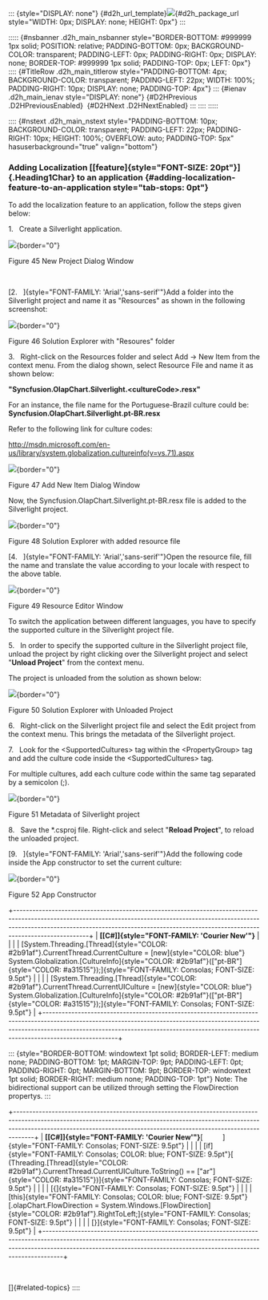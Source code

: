 ::: {style="DISPLAY: none"}
[](ms-xhelp:///?Id=d2h_url_template){#d2h_url_template}![](!package_url!){#d2h_package_url style="WIDTH: 0px; DISPLAY: none; HEIGHT: 0px"}
:::

::::: {#nsbanner .d2h_main_nsbanner style="BORDER-BOTTOM: #999999 1px solid; POSITION: relative; PADDING-BOTTOM: 0px; BACKGROUND-COLOR: transparent; PADDING-LEFT: 0px; PADDING-RIGHT: 0px; DISPLAY: none; BORDER-TOP: #999999 1px solid; PADDING-TOP: 0px; LEFT: 0px"}
:::: {#TitleRow .d2h_main_titlerow style="PADDING-BOTTOM: 4px; BACKGROUND-COLOR: transparent; PADDING-LEFT: 22px; WIDTH: 100%; PADDING-RIGHT: 10px; DISPLAY: none; PADDING-TOP: 4px"}
::: {#ienav .d2h_main_ienav style="DISPLAY: none"}
[](ms-xhelp:///?Id=b7182f5f-f2e1-4884-939f-fad2aab3cab6){#D2HPrevious .D2HPreviousEnabled}  [](ms-xhelp:///?Id=d915e586-6fb8-4c9c-8fa8-0b544159217d){#D2HNext .D2HNextEnabled}
:::
::::
:::::

:::: {#nstext .d2h_main_nstext style="PADDING-BOTTOM: 10px; BACKGROUND-COLOR: transparent; PADDING-LEFT: 22px; PADDING-RIGHT: 10px; HEIGHT: 100%; OVERFLOW: auto; PADDING-TOP: 5px" hasuserbackground="true" valign="bottom"}
### Adding Localization [[feature]{style="FONT-SIZE: 20pt"}]{.Heading1Char} to an application {#adding-localization-feature-to-an-application style="tab-stops: 0pt"}

To add the localization feature to an application, follow the steps given below:

1.   Create a Silverlight application.

![](ImagesExt/image53_45.png){border="0"}

Figure 45 New Project Dialog Window

 

[2.   ]{style="FONT-FAMILY: 'Arial','sans-serif'"}Add a folder into the Silverlight project and name it as "Resources" as shown in the following screenshot:

![](ImagesExt/image53_46.png){border="0"}

Figure 46 Solution Explorer with "Resoures" folder

3.   Right-click on the Resources folder and select Add -\> New Item from the context menu. From the dialog shown, select Resource File and name it as shown below:

**"Syncfusion.OlapChart.Silverlight.\<cultureCode\>.resx"**

For an instance, the file name for the Portuguese-Brazil culture could be: **Syncfusion.OlapChart.Silverlight.pt-BR.resx**

Refer to the following link for culture codes:

<http://msdn.microsoft.com/en-us/library/system.globalization.cultureinfo(v=vs.71).aspx>

![](ImagesExt/image53_47.jpg){border="0"}

Figure 47 Add New Item Dialog Window

Now, the Syncfusion.OlapChart.Silverlight.pt-BR.resx file is added to the Silverlight project.

![](ImagesExt/image53_48.png){border="0"}

Figure 48 Solution Explorer with added resource file

[4.   ]{style="FONT-FAMILY: 'Arial','sans-serif'"}Open the resource file, fill the name and translate the value according to your locale with respect to the above table.

![](ImagesExt/image53_49.jpg){border="0"}

Figure 49 Resource Editor Window

To switch the application between different languages, you have to specify the supported culture in the Silverlight project file.

5.   In order to specify the supported culture in the Silverlight project file, unload the project by right clicking over the Silverlight project and select "**Unload Project**" from the context menu.

The project is unloaded from the solution as shown below:

![](ImagesExt/image53_50.png){border="0"}

Figure 50 Solution Explorer with Unloaded Project

6.   Right-click on the Silverlight project file and select the Edit project from the context menu. This brings the metadata of the Silverlight project.

7.   Look for the \<SupportedCultures\> tag within the \<PropertyGroup\> tag and add the culture code inside the \<SupportedCultures\> tag.

For multiple cultures, add each culture code within the same tag separated by a semicolon (;).

![](ImagesExt/image53_51.png){border="0"}

Figure 51 Metadata of Silverlight project

8.   Save the \*.csproj file. Right-click and select "**Reload Project**", to reload the unloaded project.

[9.   ]{style="FONT-FAMILY: 'Arial','sans-serif'"}Add the following code inside the App constructor to set the current culture:

![](ImagesExt/image53_52.png){border="0"}

Figure 52 App Constructor

+-----------------------------------------------------------------------------------------------------------------------------------------------------------------------------------------------------------------------------------------------------------------+
| **[\[C#\]]{style="FONT-FAMILY: 'Courier New'"}**                                                                                                                                                                                                                |
|                                                                                                                                                                                                                                                                 |
| [System.Threading.[Thread]{style="COLOR: #2b91af"}.CurrentThread.CurrentCulture = [new]{style="COLOR: blue"} System.Globalization.[CultureInfo]{style="COLOR: #2b91af"}(["pt-BR"]{style="COLOR: #a31515"});]{style="FONT-FAMILY: Consolas; FONT-SIZE: 9.5pt"}   |
|                                                                                                                                                                                                                                                                 |
| [System.Threading.[Thread]{style="COLOR: #2b91af"}.CurrentThread.CurrentUICulture = [new]{style="COLOR: blue"} System.Globalization.[CultureInfo]{style="COLOR: #2b91af"}(["pt-BR"]{style="COLOR: #a31515"});]{style="FONT-FAMILY: Consolas; FONT-SIZE: 9.5pt"} |
+-----------------------------------------------------------------------------------------------------------------------------------------------------------------------------------------------------------------------------------------------------------------+

::: {style="BORDER-BOTTOM: windowtext 1pt solid; BORDER-LEFT: medium none; PADDING-BOTTOM: 1pt; MARGIN-TOP: 9pt; PADDING-LEFT: 0pt; PADDING-RIGHT: 0pt; MARGIN-BOTTOM: 9pt; BORDER-TOP: windowtext 1pt solid; BORDER-RIGHT: medium none; PADDING-TOP: 1pt"}
Note: The bidirectional support can be utilized through setting the FlowDirection propertys.
:::

+------------------------------------------------------------------------------------------------------------------------------------------------------------------------------------------------------------------------------------------------+
| **[\[C#\]]{style="FONT-FAMILY: 'Courier New'"}**[          ]{style="FONT-FAMILY: Consolas; FONT-SIZE: 9.5pt"}                                                                                                                                  |
|                                                                                                                                                                                                                                                |
| [if]{style="FONT-FAMILY: Consolas; COLOR: blue; FONT-SIZE: 9.5pt"}[ (Threading.[Thread]{style="COLOR: #2b91af"}.CurrentThread.CurrentUICulture.ToString() == ["ar"]{style="COLOR: #a31515"})]{style="FONT-FAMILY: Consolas; FONT-SIZE: 9.5pt"} |
|                                                                                                                                                                                                                                                |
| [{]{style="FONT-FAMILY: Consolas; FONT-SIZE: 9.5pt"}                                                                                                                                                                                           |
|                                                                                                                                                                                                                                                |
| [this]{style="FONT-FAMILY: Consolas; COLOR: blue; FONT-SIZE: 9.5pt"}[.olapChart.FlowDirection = System.Windows.[FlowDirection]{style="COLOR: #2b91af"}.RightToLeft;]{style="FONT-FAMILY: Consolas; FONT-SIZE: 9.5pt"}                          |
|                                                                                                                                                                                                                                                |
| [}]{style="FONT-FAMILY: Consolas; FONT-SIZE: 9.5pt"}                                                                                                                                                                                           |
+------------------------------------------------------------------------------------------------------------------------------------------------------------------------------------------------------------------------------------------------+

 

[]{#related-topics}
::::
